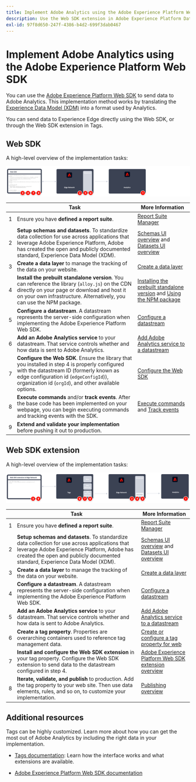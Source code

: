 ```yaml
---
title: Implement Adobe Analytics using the Adobe Experience Platform Web SDK
description: Use the Web SDK extension in Adobe Experience Platform Data Collection to send data to Adobe Analytics.
exl-id: 97f8d650-247f-4386-b4d2-699f3dab0467
---
```

# Implement Adobe Analytics using the Adobe Experience Platform Web SDK

You can use the [Adobe Experience Platform Web SDK](https://experienceleague.adobe.com/docs/experience-platform/tags/extensions/client/sdk/overview.html) to send data to Adobe Analytics. This implementation method works by translating the [Experience Data Model (XDM)](https://experienceleague.adobe.com/docs/experience-platform/xdm/home.html) into a format used by Analytics.

You can send data to Experience Edge directly using the Web SDK, or through the Web SDK extension in Tags.

## Web SDK

A high-level overview of the implementation tasks:

![Implement Adobe Analytics using Web SDK workflow](../../assets/websdk-annotated.png)

| | Task | More Information | 
|-| ------|------------------|
| 1 | Ensure you have **defined a report suite**. | [Report Suite Manager](../../../admin/admin/c-manage-report-suites/report-suites-admin.md) |
| 2 | **Setup schemas and datasets**. To standardize data collection for use across applications that leverage Adobe Experience Platform, Adobe has created the open and publicly documented standard, Experience Data Model (XDM). | [Schemas UI overview](https://experienceleague.adobe.com/docs/experience-platform/xdm/ui/overview.html?lang=en) and [Datasets UI overview](https://experienceleague.adobe.com/docs/experience-platform/catalog/datasets/user-guide.html?lang=en) |
| 3 | **Create a data layer** to manage the tracking of the data on your website. | [Create a data layer](../../prepare/data-layer.md) |
| 4 | **Install the prebuilt standalone version**. You can reference the library (`alloy.js`) on the CDN directly on your page or download and host it on your own infrastructure. Alternatively, you can use the NPM package. | [Installing the prebuilt standalone version](https://experienceleague.adobe.com/docs/experience-platform/edge/fundamentals/installing-the-sdk.html?lang=en#option-2%3A-installing-the-prebuilt-standalone-version) and [Using the NPM package](https://experienceleague.adobe.com/docs/experience-platform/edge/fundamentals/installing-the-sdk.html?lang=en#option-3%3A-using-the-npm-package)|
| 5 | **Configure a datastream**. A datastream represents the server-side configuration when implementing the Adobe Experience Platform Web SDK. | [Configure a datastream](https://experienceleague.adobe.com/docs/experience-platform/edge/datastreams/configure.html?lang=en) |
| 6 | **Add an Adobe Analytics service** to your datastream. That service controls whether and how data is sent to Adobe Analytics. | [Add Adobe Analytics service to a datastream](https://experienceleague.adobe.com/docs/experience-platform/edge/datastreams/configure.html?lang=en#analytics)
| 7 | **Configure the Web SDK**. Ensure the library that you installed in step 4 is properly configured with the datastream ID (formerly known as edge configuration id (`edgeConfigId`)), organization id (`orgId`), and other available options. | [Configure the Web SDK](https://experienceleague.adobe.com/docs/experience-platform/edge/fundamentals/configuring-the-sdk.html?lang=en) | 
| 8 | **Execute commands** and/or **track events**. After the base code has been implemented on your webpage, you can begin executing commands and tracking events with the SDK. | [Execute commands](https://experienceleague.adobe.com/docs/experience-platform/edge/fundamentals/executing-commands.html?lang=en) and [Track events](https://experienceleague.adobe.com/docs/experience-platform/edge/fundamentals/tracking-events.html?lang=en) |
| 9 | **Extend and validate your implementation** before pushing it out to production. | | 



## Web SDK extension

A high-level overview of the implementation tasks:

![Implement Adobe Analytics using Web SDK extension workflow](../../assets/websdk-extension-annotated.png)

| | Task | More Information | 
|-| ------|------------------|
| 1 | Ensure you have **defined a report suite**. | [Report Suite Manager](../../../admin/admin/c-manage-report-suites/report-suites-admin.md) |
| 2 | **Setup schemas and datasets**. To standardize data collection for use across applications that leverage Adobe Experience Platform, Adobe has created the open and publicly documented standard, Experience Data Model (XDM). | [Schemas UI overview](https://experienceleague.adobe.com/docs/experience-platform/xdm/ui/overview.html?lang=en) and [Datasets UI overview](https://experienceleague.adobe.com/docs/experience-platform/catalog/datasets/user-guide.html?lang=en) |
| 3 | **Create a data layer** to manage the tracking of the data on your website. | [Create a data layer](../../prepare/data-layer.md) |
| 4 | **Configure a datastream**. A datastream represents the server-side configuration when implementing the Adobe Experience Platform Web SDK. | [Configure a datastream](https://experienceleague.adobe.com/docs/experience-platform/edge/datastreams/configure.html?lang=en) |
| 5 | **Add an Adobe Analytics service** to your datastream. That service controls whether and how data is sent to Adobe Analytics. | [Add Adobe Analytics service to a datastream](https://experienceleague.adobe.com/docs/experience-platform/edge/datastreams/configure.html?lang=en#analytics)
| 6 | **Create a tag property**. Properties are overarching containers used to reference tag management data.| [Create or configure a tag property for web](https://experienceleague.adobe.com/docs/experience-platform/tags/admin/companies-and-properties.html?lang=en#for-web) |
| 7 | **Install and configure the Web SDK extension** in your tag property. Configure the Web SDK extension to send data to the datastream configured in step 4. | [Adobe Experience Platform Web SDK extension overview](https://experienceleague.adobe.com/docs/experience-platform/tags/extensions/client/sdk/overview.html?lang=en) |
| 8 | **Iterate, validate, and publish** to production. Add the tag property to your web site. Then use data elements, rules, and so on, to customize your implementation. | [Publishing overview](https://experienceleague.adobe.com/docs/experience-platform/tags/publish/overview.html?lang=en)



## Additional resources

Tags can be highly customized. Learn more about how you can get the most out of Adobe Analytics by including the right data in your implementation.

-   [Tags documentation](https://experienceleague.adobe.com/docs/experience-platform/tags/home.html#): Learn how the interface works and what extensions are available.

-   [Adobe Experience Platform Web SDK documentation](https://experienceleague.adobe.com/docs/web-sdk.html?lang=en)
